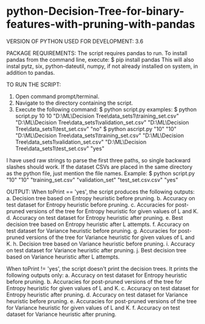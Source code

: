 # python-Decision-Tree-for-binary-features-with-pruning-with-pandas

VERSION OF PYTHON USED FOR DEVELOPMENT: 3.6

PACKAGE REQUIREMENTS:
The script requires pandas to run. To install pandas from the command line, execute:
$ pip install pandas
This will also instal pytz, six, python-dateutil, numpy, if not already installed on system, in addition to pandas.

TO RUN THE SCRIPT:
1. Open command prompt/terminal.
2. Navigate to the directory containing the script.
3. Execute the following command:
$ python script.py <L> <K> <path-to-training-set> <path-to-validation-set> <path-to-test-set> <to-print>
examples: 
$ python script.py 10 10 "D:\ML\Decision Tree\data_sets1\training_set.csv" "D:\ML\Decision Tree\data_sets1\validation_set.csv" "D:\ML\Decision Tree\data_sets1\test_set.csv" "no"
$ python ascript.py "10" "10" "D:\ML\Decision Tree\data_sets1\training_set.csv" "D:\ML\Decision Tree\data_sets1\validation_set.csv" "D:\ML\Decision Tree\data_sets1\test_set.csv" "yes"

I have used raw strings to parse the first three paths, so single backward slashes should work. If the dataset CSVs are placed in the same directory as the python file, just mention the file names. Example:
$ python script.py "10" "10" "training_set.csv" "validation_set" "test_set.csv.csv" "yes"

OUTPUT:
When toPrint == 'yes', the script produces the following outputs:
a. Decision tree based on Entropy heuristic before pruning.
b. Accuracy on test dataset for Entropy heuristic before pruning.
c. Accuracies for post-pruned versions of the tree for Entropy heuristic for given values of L and K.
d. Accuracy on test dataset for Entropy heuristic after pruning.
e. Best decision tree based on Entropy heuristic after L attempts.
f. Accuracy on test dataset for Variance heuristic before pruning.
g. Accuracies for post-pruned versions of the tree for Variance heuristic for given values of L and K.
h. Decision tree based on Variance heuristic before pruning.
i. Accuracy on test dataset for Variance heuristic after pruning.
j. Best decision tree based on Variance heuristic after L attempts.

When toPrint != 'yes', the script doesn't print the decision trees. It prints the following outputs only:
a. Accuracy on test dataset for Entropy heuristic before pruning.
b. Accuracies for post-pruned versions of the tree for Entropy heuristic for given values of L and K.
c. Accuracy on test dataset for Entropy heuristic after pruning.
d. Accuracy on test dataset for Variance heuristic before pruning.
e. Accuracies for post-pruned versions of the tree for Variance heuristic for given values of L and K.
f. Accuracy on test dataset for Variance heuristic after pruning.
